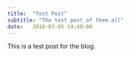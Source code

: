 ```yaml
---
title:  "Test Post"
subtitle: "The test post of them all"
date:   2016-03-05 14:49:00
---
```


This is a test post for the blog.
